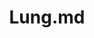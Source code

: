 ---
title: Lung.md
release_version: v1.2
model_type: asct-b
description: '[Anatomical Structures, Cell Types, plus Biomarkers (ASCT+B) tables](https://hubmapconsortium.github.io/ccf/pages/ccf-anatomical-structures.html) aim to capture the nested *part_of* structure of anatomical human body parts, the typology of cells, and biomarkers used to identify cell types. The tables are authored and reviewed by an international team of experts. This Single Lung Lobe table simplifies the ASCT+B table from Lung v1.1, to consider the anatomical and cellular composition of  the lower respiratory tract of one lung lobe as representative of the five human lung lobes, reducing table redundancies in structure and cell nomenclature and to improve visualization by the ASCT+B Reporter. '
creators:
  - 0000-0002-9185-3994
project_leads:
  - 0000-0002-3321-6137
reviewers:
  - 0000-0001-5109-6514 
  - 0000-0002-3293-5463
creation_date: 2021-05-06T00:00:00
license: CC BY 4.0
publisher:  HuBMAP 
funder:  National Institutes of Health 
award_number:  OT2OD026671 
hubmap_id:  HBM396.QVLQ.449 
datatable: asct-b_vh_lung.csv
doi: https://doi.org/10.48539/HBM396.QVLQ.449
---